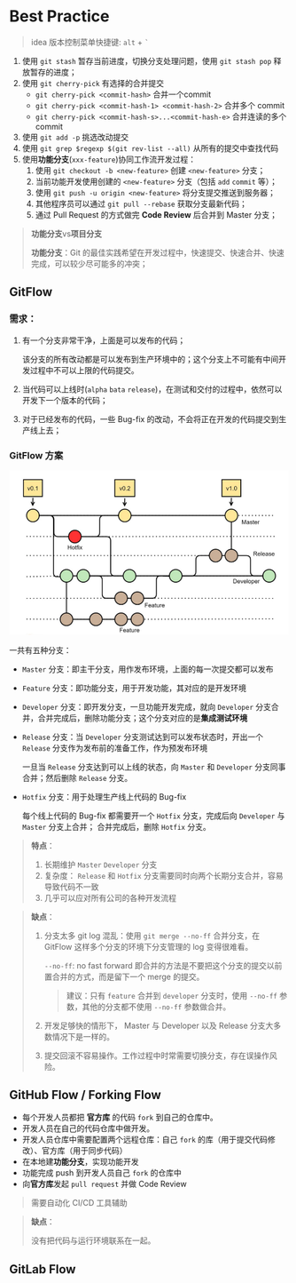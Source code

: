 # Best Practice

> idea 版本控制菜单快捷键: `alt` + <code>`</code>

1. 使用 `git stash` 暂存当前进度，切换分支处理问题，使用 `git stash pop` 释放暂存的进度；
2. 使用 `git cherry-pick` 有选择的合并提交
    * `git cherry-pick <commit-hash>` 合并一个commit
    * `git cherry-pick <commit-hash-1> <commit-hash-2>` 合并多个 commit
    * `git cherry-pick <commit-hash-s>...<commit-hash-e>` 合并连读的多个 commit
3. 使用 `git add -p` 挑选改动提交
4. 使用 `git grep $regexp $(git rev-list --all)` 从所有的提交中查找代码
5. 使用**功能分支**(`xxx-feature`)协同工作流开发过程：
   1. 使用 `git checkout -b <new-feature>` 创建 `<new-feature>` 分支；
   2. 当前功能开发使用创建的 `<new-feature>` 分支（包括 `add` `commit` 等）；
   3. 使用 `git push -u origin <new-feature>` 将分支提交推送到服务器；
   4. 其他程序员可以通过 `git pull --rebase` 获取分支最新代码；
   5. 通过 Pull Request 的方式做完 **Code Review** 后合并到 Master 分支；

> **功能分支**vs**项目分支**
> 
> **功能分支**：Git 的最佳实践希望在开发过程中，快速提交、快速合并、快速完成，可以较少尽可能多的冲突；

## GitFlow

### 需求：

1. 有一个分支非常干净，上面是可以发布的代码；
    
    该分支的所有改动都是可以发布到生产环境中的；这个分支上不可能有中间开发过程中不可以上限的代码提交。
2. 当代码可以上线时(`alpha` `bata` `release`)，在测试和交付的过程中，依然可以开发下一个版本的代码；
3. 对于已经发布的代码，一些 Bug-fix 的改动，不会将正在开发的代码提交到生产线上去；

### GitFlow 方案

![GitFlow](gitflow.png)

一共有五种分支：
* `Master` 分支：即主干分支，用作发布环境，上面的每一次提交都可以发布
* `Feature` 分支：即功能分支，用于开发功能，其对应的是开发环境
* `Developer` 分支：即开发分支，一旦功能开发完成，就向 `Developer` 分支合并，合并完成后，删除功能分支；这个分支对应的是**集成测试环境**
* `Release` 分支：当 `Developer` 分支测试达到可以发布状态时，开出一个 `Release` 分支作为发布前的准备工作，作为预发布环境

   一旦当 `Release` 分支达到可以上线的状态，向 `Master` 和 `Developer` 分支同事合并；然后删除 `Release` 分支。
* `Hotfix` 分支：用于处理生产线上代码的 Bug-fix

   每个线上代码的 Bug-fix 都需要开一个 `Hotfix` 分支，完成后向 `Developer` 与 `Master` 分支上合并；
   合并完成后，删除 `Hotfix` 分支。

> **特点**：
> 
> 1. 长期维护 `Master` `Developer` 分支
> 2. 复杂度： `Release` 和 `Hotfix` 分支需要同时向两个长期分支合并，容易导致代码不一致
> 3. 几乎可以应对所有公司的各种开发流程

> **缺点**：
> 
> 1. 分支太多 git log 混乱：使用 `git merge --no-ff` 合并分支，在 GitFlow 这样多个分支的环境下分支管理的 log 变得很难看。
> 
>     `--no-ff`: no fast forward 即合并的方法是不要把这个分支的提交以前置合并的方式，而是留下一个 merge 的提交。
>  
>     > 建议：只有 `feature` 合并到 `developer` 分支时，使用 `--no-ff` 参数，其他的分支都不使用 `--no-ff` 参数做合并。
> 2. 开发足够快的情形下， Master 与 Developer 以及 Release 分支大多数情况下是一样的。
> 3. 提交回滚不容易操作。工作过程中时常需要切换分支，存在误操作风险。

## GitHub Flow / Forking Flow

* 每个开发人员都把 **官方库** 的代码 `fork` 到自己的仓库中。
* 开发人员在自己的代码仓库中做开发。
* 开发人员仓库中需要配置两个远程仓库：自己 `fork` 的库（用于提交代码修改）、官方库（用于同步代码）
* 在本地建**功能分支**，实现功能开发
* 功能完成 push 到开发人员自己 `fork` 的仓库中
* 向**官方库**发起 `pull request` 并做 Code Review

> 需要自动化 CI/CD 工具辅助

> **缺点**：
> 
> 没有把代码与运行环境联系在一起。

## GitLab Flow


